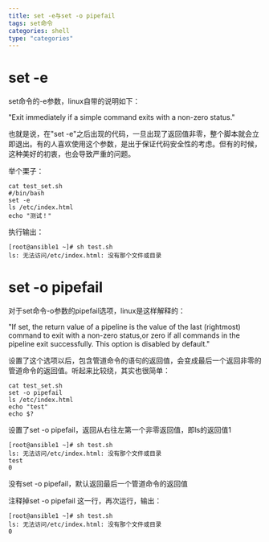 ```yaml
---
title: set -e与set -o pipefail
tags: set命令
categories: shell
type: "categories"
---
```

# set -e #
set命令的-e参数，linux自带的说明如下：

"Exit immediately if a simple command exits with a non-zero status."

也就是说，在"set -e"之后出现的代码，一旦出现了返回值非零，整个脚本就会立即退出。有的人喜欢使用这个参数，是出于保证代码安全性的考虑。但有的时候，这种美好的初衷，也会导致严重的问题。
<!-- more -->
举个栗子：

    cat test_set.sh
    #/bin/bash
    set -e 
    ls /etc/index.html
    echo "测试！"
执行输出：

    [root@ansible1 ~]# sh test.sh 
    ls: 无法访问/etc/index.html: 没有那个文件或目录
    

# set -o pipefail #
对于set命令-o参数的pipefail选项，linux是这样解释的：

"If set, the return value of a pipeline is the value of the last (rightmost) command to exit with a  non-zero  status,or zero if all commands in the pipeline exit successfully.  This option is disabled by default."

设置了这个选项以后，包含管道命令的语句的返回值，会变成最后一个返回非零的管道命令的返回值。听起来比较绕，其实也很简单：

    cat test_set.sh
    set -o pipefail
    ls /etc/index.html
    echo "test"
    echo $?

设置了set -o pipefail，返回从右往左第一个非零返回值，即ls的返回值1

    [root@ansible1 ~]# sh test.sh 
    ls: 无法访问/etc/index.html: 没有那个文件或目录
    test
    0 
没有set -o pipefail，默认返回最后一个管道命令的返回值

注释掉set -o pipefail 这一行，再次运行，输出：

    [root@ansible1 ~]# sh test.sh 
    ls: 无法访问/etc/index.html: 没有那个文件或目录
    0